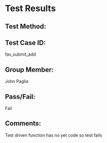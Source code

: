 # Test Results

## Test Method:

## Test Case ID:
fav_submit_add

## Group Member:
John Paglia

## Pass/Fail:
Fail

## Comments:
Test driven function has no yet code so test fails